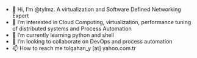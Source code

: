 - 👋 Hi, I’m @tylmz. A virtualization and Software Defined Networking Expert
- 👀 I’m interested in Cloud Computing, virtualization, performance tuning of distributed systems and Process Automation
- 🌱 I’m currently learning python and shell
- 💞️ I’m looking to collaborate on DevOps and process automation
- 📫 How to reach me tolgahan_y [at] yahoo.com.tr

<!---
tylmz/tylmz is a ✨ special ✨ repository because its `README.md` (this file) appears on your GitHub profile.
You can click the Preview link to take a look at your changes.
--->
